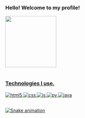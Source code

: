 ### Hello! Welcome to my profile!

<div>
<a href="https://github.com/byankatm">
<img height="160em" src="https://github-readme-stats.vercel.app/api?username=byankatm&show_icons=true&theme=tokyonight&include_all_commits=true&count_private=true"/>
</div><br/>
  
### Technologies I use.

<div style="display: inline_block">
  <img align="center" alt="html5" src="https://img.shields.io/badge/HTML5-E34F26?style=for-the-badge&logo=html5&logoColor=white" />
  <img align="center" alt="css" src="https://img.shields.io/badge/CSS3-1572B6?style=for-the-badge&logo=css3&logoColor=white" />
  <img align="center" alt="js" src="https://img.shields.io/badge/JavaScript-F7DF1E?style=for-the-badge&logo=javascript&logoColor=black" />
  <img align="center" alt="py" src="https://img.shields.io/badge/Python-14354C?style=for-the-badge&logo=python&logoColor=white" />
  <img align="center" alt="java" src="https://img.shields.io/badge/Java-ED8B00?style=for-the-badge&logo=openjdk&logoColor=white" />
</div><br/>

  ![Snake animation](https://github.com/seu-usuário-aqui/seu-usuário-aqui/blob/output/github-contribution-grid-snake.svg)
